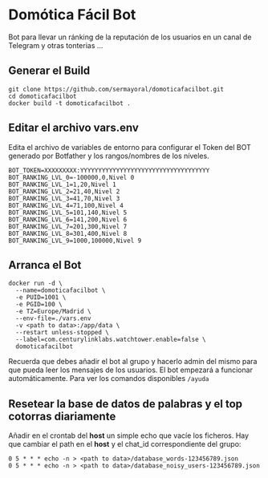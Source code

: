 # Domótica Fácil Bot

Bot para llevar un ránking de la reputación de los usuarios en un canal de Telegram y otras tonterias ...

## Generar el Build

```
git clone https://github.com/sermayoral/domoticafacilbot.git
cd domoticafacilbot
docker build -t domoticafacilbot .
```

## Editar el archivo vars.env

Edita el archivo de variables de entorno para configurar el Token del BOT generado por Botfather y los rangos/nombres de los níveles.

```
BOT_TOKEN=XXXXXXXXX:YYYYYYYYYYYYYYYYYYYYYYYYYYYYYYYYYYYY
BOT_RANKING_LVL_0=-100000,0,Nivel 0
BOT_RANKING_LVL_1=1,20,Nivel 1
BOT_RANKING_LVL_2=21,40,Nivel 2
BOT_RANKING_LVL_3=41,70,Nivel 3
BOT_RANKING_LVL_4=71,100,Nivel 4
BOT_RANKING_LVL_5=101,140,Nivel 5
BOT_RANKING_LVL_6=141,200,Nivel 6
BOT_RANKING_LVL_7=201,300,Nivel 7
BOT_RANKING_LVL_8=301,400,Nivel 8
BOT_RANKING_LVL_9=1000,100000,Nivel 9
```

## Arranca el Bot

```
docker run -d \
  --name=domoticafacilbot \
  -e PUID=1001 \
  -e PGID=100 \
  -e TZ=Europe/Madrid \
  --env-file=./vars.env
  -v <path to data>:/app/data \
  --restart unless-stopped \
  --label=com.centurylinklabs.watchtower.enable=false \
  domoticafacilbot
```

Recuerda que debes añadir el bot al grupo y hacerlo admin del mismo para que pueda leer los mensajes de los usuarios. El bot empezará a funcionar automáticamente. Para ver los comandos disponibles ```/ayuda```

## Resetear la base de datos de palabras y el top cotorras diariamente

Añadir en el crontab del **host** un simple echo que vacíe los ficheros. Hay que cambiar el path en el **host** y el chat_id correspondiente del grupo:

```
0 5 * * * echo -n > <path to data>/database_words-123456789.json
0 5 * * * echo -n > <path to data>/database_noisy_users-123456789.json
```




